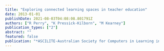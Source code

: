 ```yaml
---
title: "Exploring connected learning spaces in teacher education"
date: 2013-01-01
publishDate: 2021-08-03T04:08:08.801791Z
authors: ["R Perry", "K Pressick-Kilborn", "M Kearney"]
publication_types: ["2"]
abstract: ""
featured: false
publication: "*ASCILITE-Australian Society for Computers in Learning in Tertiary Education …*"
---
```


